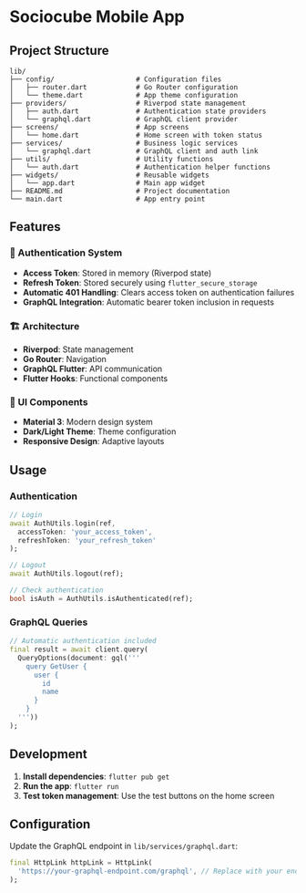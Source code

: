 # Sociocube Mobile App

## Project Structure

```
lib/
├── config/                    # Configuration files
│   ├── router.dart            # Go Router configuration
│   └── theme.dart             # App theme configuration
├── providers/                 # Riverpod state management
│   ├── auth.dart              # Authentication state providers
│   └── graphql.dart           # GraphQL client provider
├── screens/                   # App screens
│   └── home.dart              # Home screen with token status
├── services/                  # Business logic services
│   └── graphql.dart           # GraphQL client and auth link
├── utils/                     # Utility functions
│   └── auth.dart              # Authentication helper functions
├── widgets/                   # Reusable widgets
│   └── app.dart               # Main app widget
├── README.md                  # Project documentation
└── main.dart                  # App entry point
```

## Features

### 🔐 Authentication System
- **Access Token**: Stored in memory (Riverpod state)
- **Refresh Token**: Stored securely using `flutter_secure_storage`
- **Automatic 401 Handling**: Clears access token on authentication failures
- **GraphQL Integration**: Automatic bearer token inclusion in requests

### 🏗️ Architecture
- **Riverpod**: State management
- **Go Router**: Navigation
- **GraphQL Flutter**: API communication
- **Flutter Hooks**: Functional components

### 📱 UI Components
- **Material 3**: Modern design system
- **Dark/Light Theme**: Theme configuration
- **Responsive Design**: Adaptive layouts

## Usage

### Authentication
```dart
// Login
await AuthUtils.login(ref, 
  accessToken: 'your_access_token',
  refreshToken: 'your_refresh_token'
);

// Logout
await AuthUtils.logout(ref);

// Check authentication
bool isAuth = AuthUtils.isAuthenticated(ref);
```

### GraphQL Queries
```dart
// Automatic authentication included
final result = await client.query(
  QueryOptions(document: gql('''
    query GetUser {
      user {
        id
        name
      }
    }
  '''))
);
```

## Development

1. **Install dependencies**: `flutter pub get`
2. **Run the app**: `flutter run`
3. **Test token management**: Use the test buttons on the home screen

## Configuration

Update the GraphQL endpoint in `lib/services/graphql.dart`:
```dart
final HttpLink httpLink = HttpLink(
  'https://your-graphql-endpoint.com/graphql', // Replace with your endpoint
);
``` 
